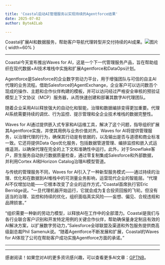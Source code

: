 ```yaml
---

title: 'Coastal启动AI管理服务以实现持续的Agentforce结果'
date: 2025-07-02
author: ByteAILab

---
```


Coastal扩展AI和数据服务，帮助客户导航代理转型并交付持续的AI成果。![图片](https://ai-techpark.com/wp-content/uploads/Coastal.jpg){ width=60% }

---
Coastal今天宣布推出Waves for AI，这是一个下一代管理服务产品，旨在帮助组织在现代数据+AI技术堆栈中实施和扩展Agentforce和DataOps计划。

Agentforce是Salesforce的企业数字劳动力平台，用于增强团队与可信的自主AI代理的业务流程。借助Salesforce的AgentExchange，企业客户可以访问数百个现成的操作、主题和合作伙伴构建的模板，并可以访问经过严格安全审核的预验证模型上下文协议（MCP）服务器，从而快速创建和部署其数字AI代理团队。

随着企业采用AI以释放强大的自动化和智能，治理和数据编排变得更加重要。代理AI系统需要持续的调优、行为监控、提示管理和全企业技术堆栈的数据完整性。

Waves for AI通过提供嵌入式专家和AI运维工具，解决了这个问题，指导组织扩展其Agentforce实施，并使其用例与业务价值对齐。Waves for AI将提供管理服务，以治理代理的行为，确保其行动是有依据的，以及输出是否与道德和商业标准一致。它还将提供Data Ops优化服务，包括数据管道管理、编排监控和嵌入式运维遥测，以确保代理在完全的上下文和准确性中运行。此外，对于Snowflake客户，原生服务自动执行数据质量检查，通过零复制集成Salesforce和外部数据，并利用Cortex AI和Horizon Catalog治理AI模型管道。

与传统的管理服务不同，Waves for AI引入了一种新型服务模式——通过持续的治理、优化和在数据到AI堆栈中的可测量业务影响，运营现代企业的智能层。“代理AI不仅增加功能——它根本改变了企业的运作方式，”Coastal首席执行官Eric Berridge说。“一旦代理机器开始运行，它就会成为复合投资回报的飞轮。但没有适当的治理、监控和持续的优化，组织面临真实风险——妄想、偏见、合规违规和品牌损害。”

“组织需要一种新的劳动力模型，以释放AI在工作中的全部潜力。Coastal是我们与各行业联合客户识别和开发特定用例的关键合作伙伴，帮助确保量身定制且有效的AI解决方案，以扩展数字劳动力，”Salesforce全球联盟及渠道和外包服务提供商高级副总裁Phil Samenuk说。“随着Agentforce不断发展和扩展，Coastal的Waves for AI体现了公司在帮助客户成功实施Agentforce方面的承诺。”

---
---
感谢阅读！如果您对AI的更多资讯感兴趣，可以查看更多AI文章：[GPTNB](https://gptnb.com)。